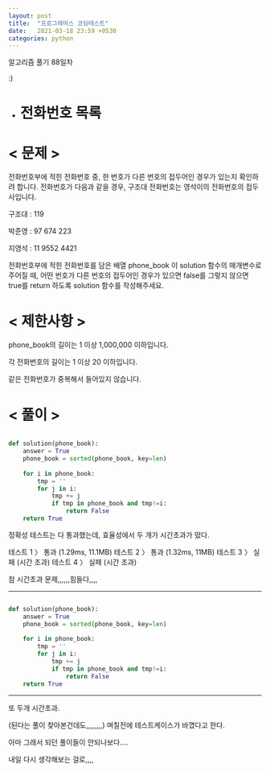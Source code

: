 ```yaml
---
layout: post
title:  "프로그래머스 코딩테스트"
date:   2021-03-18 23:59 +0530
categories: python
---
```


알고리즘 풀기 88일차

:)

- # 전화번호 목록

# < 문제 >

전화번호부에 적힌 전화번호 중, 한 번호가 다른 번호의 접두어인 경우가 있는지 확인하려 합니다.
전화번호가 다음과 같을 경우, 구조대 전화번호는 영석이의 전화번호의 접두사입니다.

구조대 : 119

박준영 : 97 674 223

지영석 : 11 9552 4421

전화번호부에 적힌 전화번호를 담은 배열 phone_book 이 solution 함수의 매개변수로 주어질 때, 어떤 번호가 다른 번호의 접두어인 경우가 있으면 false를 그렇지 않으면 true를 return 하도록 solution 함수를 작성해주세요.

# < 제한사항 >

phone_book의 길이는 1 이상 1,000,000 이하입니다.

각 전화번호의 길이는 1 이상 20 이하입니다.

같은 전화번호가 중복해서 들어있지 않습니다.

# < 풀이 >

```python

def solution(phone_book):
    answer = True
    phone_book = sorted(phone_book, key=len)
        
    for i in phone_book:
        tmp = ''
        for j in i:
            tmp += j
            if tmp in phone_book and tmp!=i:
                return False
    return True

```
정확성 테스트는 다 통과했는데, 효율성에서 두 개가 시간초과가 떴다.

테스트 1 〉	통과 (1.29ms, 11.1MB)
테스트 2 〉	통과 (1.32ms, 11MB)
테스트 3 〉	실패 (시간 초과)
테스트 4 〉	실패 (시간 초과)

참 시간초과 문제,,,,,,힘들다,,,,


---

```python

def solution(phone_book):
    answer = True
    phone_book = sorted(phone_book, key=len)
        
    for i in phone_book:
        tmp = ''
        for j in i:
            tmp += j
            if tmp in phone_book and tmp!=i:
                return False
    return True

```

---

또 두개 시간초과.

(된다는 풀이 찾아본건데도,,,,,,,,) 며칠전에 테스트케이스가 바꼈다고 한다.

아마 그래서 되던 풀이들이 안되나보다....

내일 다시 생각해보는 걸로,,,,